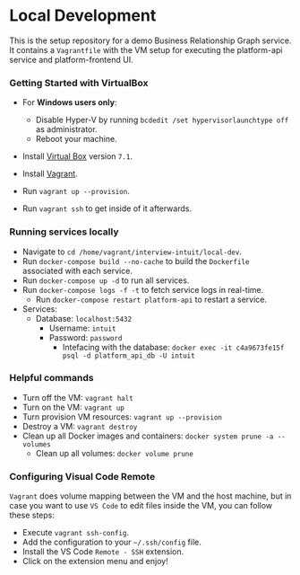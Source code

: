 # Local Development

This is the setup repository for a demo Business Relationship Graph service. It contains a `Vagrantfile` with the VM setup for executing the platform-api service and platform-frontend UI.

### Getting Started with VirtualBox

* For **Windows users only**:
    * Disable Hyper-V by running `bcdedit /set hypervisorlaunchtype off` as administrator.
    * Reboot your machine.

* Install [Virtual Box](https://www.virtualbox.org/wiki/Downloads) version `7.1`.

* Install [Vagrant](https://developer.hashicorp.com/vagrant/downloads).

* Run `vagrant up --provision`.

* Run `vagrant ssh` to get inside of it afterwards.

### Running services locally

* Navigate to `cd /home/vagrant/interview-intuit/local-dev`.
* Run `docker-compose build --no-cache` to build the `Dockerfile` associated with each service.
* Run `docker-compose up -d` to run all services.
* Run `docker-compose logs -f -t` to fetch service logs in real-time.
  * Run `docker-compose restart platform-api` to restart a service.
* Services:
    * Database: `localhost:5432`
      * Username: `intuit`
      * Password: `password`
        * Intefacing with the database: `docker exec -it c4a9673fe15f psql -d platform_api_db -U intuit`

### Helpful commands

* Turn off the VM: `vagrant halt`
* Turn on the VM: `vagrant up`
* Turn provision VM resources: `vagrant up --provision`
* Destroy a VM: `vagrant destroy`
* Clean up all Docker images and containers: `docker system prune -a --volumes`
  * Clean up all volumes: `docker volume prune`

### Configuring Visual Code Remote

`Vagrant` does volume mapping between the VM and the host machine, but in case you want to use `VS Code` to edit files inside the VM,
you can follow these steps:

* Execute `vagrant ssh-config`.
* Add the configuration to your `~/.ssh/config` file.
* Install the VS Code `Remote - SSH` extension.
* Click on the extension menu and enjoy!
